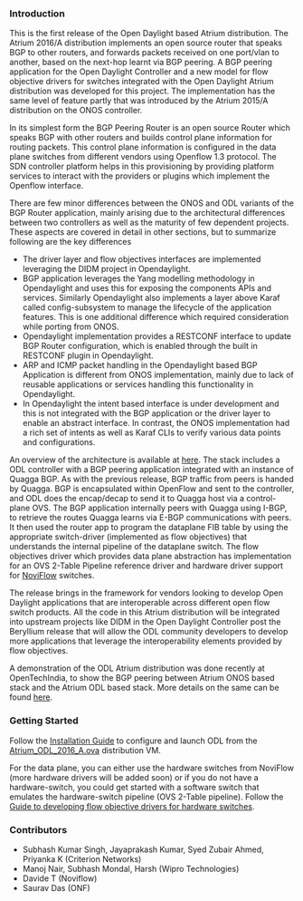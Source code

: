 ### Introduction

This is the first release of the Open Daylight based Atrium distribution. The Atrium 2016/A distribution implements an open source router that speaks BGP to other routers, and forwards packets received on one port/vlan to another, based on the next-hop learnt via BGP peering. A BGP peering application for the Open Daylight Controller and a new model for flow objective drivers for switches integrated with the Open Daylight Atrium distribution was developed for this project. The implementation has the same level of feature partly that was introduced by the Atrium 2015/A distribution on the ONOS controller.

In its simplest form the BGP Peering Router is an open source Router which speaks BGP with other routers and builds control plane information for routing packets. This control plane information is configured in the data plane switches from different vendors using Openflow 1.3 protocol. The SDN controller platform helps in this provisioning by providing platform services to interact with the providers or plugins which implement the Openflow interface.

There are few minor differences between the ONOS and ODL variants of the BGP Router application, mainly arising due to the architectural differences between two controllers as well as the maturity of few dependent projects. These aspects are covered in detail in other sections, but to summarize following are the key differences  

* The driver layer and flow objectives interfaces are implemented leveraging the DIDM project in Opendaylight.
* BGP application leverages the Yang modelling methodology in Opendaylight and uses this for exposing the components APIs and services. Similarly Opendaylight also implements a layer above Karaf called config-subsystem to manage the lifecycle of the application features. This is one additional difference which required consideration while porting from ONOS.
* Opendaylight implementation provides a RESTCONF interface to update BGP Router configuration, which is enabled through the built in RESTCONF plugin in Opendaylight.
* ARP and ICMP packet handling in the Opendaylight based BGP Application is different from ONOS implementation, mainly due to lack of reusable applications or services handling this functionality in Opendaylight.  
* In Opendaylight the intent based interface is under development and this is not integrated with the BGP application or the driver layer to enable an abstract interface. In contrast, the ONOS implementation had a rich set of intents as well as Karaf CLIs to verify various data points and configurations.


An overview of the architecture is available at [here](https://github.com/onfsdn/atrium-docs/wiki/ODL-Based-Atrium-Router-16A-Architecture). The stack includes a ODL controller with a BGP peering application integrated with an instance of Quagga BGP. As with the previous release, BGP traffic from peers is handed by Quagga. BGP is encapsulated within OpenFlow and sent to the controller, and ODL does the encap/decap to send it to Quagga host via a control-plane OVS. The BGP application internally peers with Quagga using I-BGP, to retrieve the routes Quagga learns via E-BGP communications with peers. It then used the router app to program the dataplane FIB table by using the appropriate switch-driver (implemented as flow objectives) that understands the internal pipeline of the dataplane switch. The flow objectives driver which provides data plane abstraction has implementation for an OVS 2-Table Pipeline reference driver and hardware driver support for [NoviFlow](http://noviflow.com/products/noviswitch/) switches.

The release brings in the framework for vendors looking to develop Open Daylight applications that are interoperable across different open flow switch products. All the code in this Atrium distribution will be integrated into upstream projects like DIDM in the Open Daylight Controller post the Beryllium release that will allow the ODL community developers to develop more applications that leverage the interoperability elements provided by flow objectives.

A demonstration of the ODL Atrium distribution was done recently at OpenTechIndia, to show the BGP peering between Atrium ONOS based stack and the Atrium ODL based stack. More details on the same can be found [here](https://github.com/onfsdn/atrium-docs/wiki/OpenTechIndia-Demo).

### Getting Started

Follow the [Installation Guide](https://github.com/onfsdn/atrium-docs/wiki/Installation-Guide-ODL-Based-Router-16A) to configure and launch ODL from the [Atrium_ODL_2016_A.ova](https://github.com/onfsdn/atrium-docs/wiki) distribution VM.

For the data plane, you can either use the hardware switches from NoviFlow (more hardware drivers will be added soon) or if you do not have a hardware-switch, you could get started with a software switch that emulates the hardware-switch pipeline (OVS 2-Table pipeline). Follow the [Guide to developing flow objective drivers for hardware switches](https://github.com/onfsdn/atrium-docs/wiki/Driver-Development-ODL-Based-Router-16A).

### Contributors
* Subhash Kumar Singh, Jayaprakash Kumar, Syed Zubair Ahmed, Priyanka K (Criterion Networks)
* Manoj Nair, Subhash Mondal, Harsh (Wipro Technologies)
* Davide T (Noviflow)
* Saurav Das (ONF)
